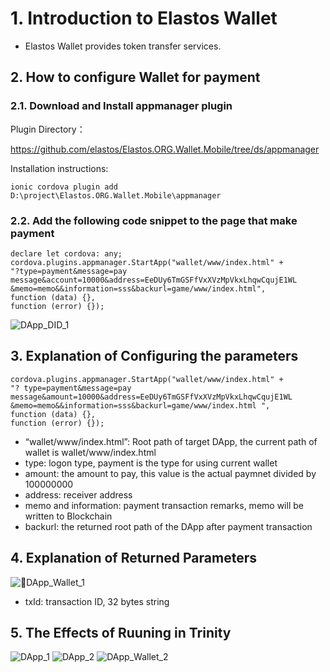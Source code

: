 # 1. Introduction to Elastos Wallet

* Elastos Wallet provides token transfer services.

## 2. How to configure Wallet for payment

### 2.1. Download and Install appmanager plugin

Plugin Directory：

<https://github.com/elastos/Elastos.ORG.Wallet.Mobile/tree/ds/appmanager>

Installation instructions:

```
ionic cordova plugin add D:\project\Elastos.ORG.Wallet.Mobile\appmanager
```

### 2.2. Add the following code snippet to the page that make payment

```
declare let cordova: any;
cordova.plugins.appmanager.StartApp("wallet/www/index.html" +
"?type=payment&message=pay message&account=10000&address=EeDUy6TmGSFfVxXVzMpVkxLhqwCqujE1WL
&memo=memo&&information=sss&backurl=game/www/index.html",
function (data) {},
function (error) {});
```

![DApp_DID_1](../images/DApp_DID_1.png)

## 3. Explanation of Configuring the parameters

```
cordova.plugins.appmanager.StartApp("wallet/www/index.html" +
"? type=payment&message=pay message&amount=10000&address=EeDUy6TmGSFfVxXVzMpVkxLhqwCqujE1WL
&memo=memo&&information=sss&backurl=game/www/index.html ",
function (data) {},
function (error) {});
```

* “wallet/www/index.html”: Root path of target DApp, the current path of wallet is wallet/www/index.html
* type: logon type, payment is the type for using current wallet
* amount: the amount to pay, this value is the actual paymnet divided by 100000000
* address: receiver address
* memo and information: payment transaction remarks, memo will be written to Blockchain
* backurl: the returned root path of the DApp after payment transaction

## 4. Explanation of Returned Parameters

![DApp_Wallet_1](../images/DApp_Wallet_1.png)

* txId:  transaction ID,  32 bytes string

## 5. The Effects of Ruuning in Trinity

![DApp_1](../images/DApp_1.png)
![DApp_2](../images/DApp_2.png)
![DApp_Wallet_2](../images/DApp_Wallet_2.png)
